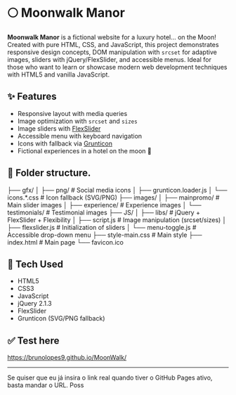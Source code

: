 # 🌕 Moonwalk Manor

**Moonwalk Manor** is a fictional website for a luxury hotel... on the Moon! Created with pure HTML, CSS, and JavaScript, this project demonstrates responsive design concepts, DOM manipulation with `srcset` for adaptive images, sliders with jQuery/FlexSlider, and accessible menus.
Ideal for those who want to learn or showcase modern web development techniques with HTML5 and vanilla JavaScript.

## ✨ Features

- Responsive layout with media queries
- Image optimization with `srcset` and `sizes`
- Image sliders with [FlexSlider](https://woocommerce.com/flexslider/)
- Accessible menu with keyboard navigation
- Icons with fallback via [Grunticon](https://github.com/filamentgroup/grunticon)
- Fictional experiences in a hotel on the moon 🌙

## 📂 Folder structure.


├── gfx/
│ ├── png/ # Social media icons
│ ├── grunticon.loader.js
│ └── icons.*.css # Icon fallback (SVG/PNG)
├── images/
│ ├── mainpromo/ # Main slider images
│ ├── experience/ # Experience images
│ └── testimonials/ # Testimonial images
├── JS/
│ ├── libs/ # jQuery + FlexSlider + Flexibility
│ ├── script.js # Image manipulation (srcset/sizes)
│ ├── flexslider.js # Initialization of sliders
│ └── menu-toggle.js # Accessible drop-down menu
├── style-main.css # Main style
├── index.html # Main page
└── favicon.ico

## 🔧 Tech Used 

- HTML5
- CSS3
- JavaScript 
- jQuery 2.1.3
- FlexSlider
- Grunticon (SVG/PNG fallback)

## ✅ Test here

https://brunolopes9.github.io/MoonWalk/

---

Se quiser que eu já insira o link real quando tiver o GitHub Pages ativo, basta mandar o URL. Poss
